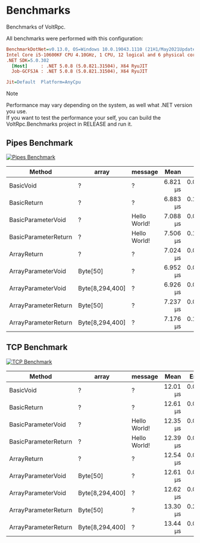 # Benchmarks

Benchmarks of VoltRpc.

All benchmarks were performed with this configuration:
``` ini
BenchmarkDotNet=v0.13.0, OS=Windows 10.0.19043.1110 (21H1/May2021Update)
Intel Core i5-10600KF CPU 4.10GHz, 1 CPU, 12 logical and 6 physical cores
.NET SDK=5.0.302
  [Host]     : .NET 5.0.8 (5.0.821.31504), X64 RyuJIT
  Job-GCFSJA : .NET 5.0.8 (5.0.821.31504), X64 RyuJIT

Jit=Default  Platform=AnyCpu  
```

> [!NOTE]
> Performance may vary depending on the system, as well what .NET version you use. <br>
> If you want to test the performance your self, you can build the VoltRpc.Benchmarks project in RELEASE and run it.

## Pipes Benchmark

[![Pipes Benchmark](~/images/benchmarks/PipesBenchmark.png)](~/images/benchmarks/PipesBenchmark.png)

|               Method | array         |      message |     Mean |     Error |    StdDev |
|--------------------- |-------------- |------------- |---------:|----------:|----------:|
|            BasicVoid |     ?         |            ? | 6.821 μs | 0.0889 μs | 0.0832 μs |
|          BasicReturn |     ?         |            ? | 6.883 μs | 0.1264 μs | 0.1120 μs |
|   BasicParameterVoid |     ?         | Hello World! | 7.088 μs | 0.0485 μs | 0.0430 μs |
| BasicParameterReturn |     ?         | Hello World! | 7.506 μs | 0.1465 μs | 0.2407 μs |
|          ArrayReturn |     ?         |            ? | 7.024 μs | 0.0449 μs | 0.0420 μs |
|   ArrayParameterVoid |Byte[50]       |            ? | 6.952 μs | 0.0576 μs | 0.0481 μs |
|   ArrayParameterVoid |Byte[8,294,400]|            ? | 6.926 μs | 0.0649 μs | 0.0607 μs |
| ArrayParameterReturn |Byte[50]       |            ? | 7.237 μs | 0.0605 μs | 0.0536 μs |
| ArrayParameterReturn |Byte[8,294,400]|            ? | 7.176 μs | 0.1252 μs | 0.1110 μs |

## TCP Benchmark

[![TCP Benchmark](~/images/benchmarks/TCPBenchmark.png)](~/images/benchmarks/TCPBenchmark.png)

|               Method | array         |      message |     Mean |     Error |    StdDev |
|--------------------- |-------------- |------------- |---------:|----------:|----------:|
|            BasicVoid |     ?         |            ? | 12.01 μs | 0.072 μs  | 0.067 μs  |
|          BasicReturn |     ?         |            ? | 12.61 μs | 0.065 μs  | 0.061 μs  |
|   BasicParameterVoid |     ?         | Hello World! | 12.35 μs | 0.053 μs  | 0.050 μs  |
| BasicParameterReturn |     ?         | Hello World! | 12.39 μs | 0.066 μs  | 0.062 μs  |
|          ArrayReturn |     ?         |            ? | 12.54 μs | 0.048 μs  | 0.040 μs  |
|   ArrayParameterVoid |Byte[50]       |            ? | 12.61 μs | 0.062 μs  | 0.058 μs  |
|   ArrayParameterVoid |Byte[8,294,400]|            ? | 12.62 μs | 0.087 μs  | 0.082 μs  |
| ArrayParameterReturn |Byte[50]       |            ? | 13.30 μs | 0.265 μs  | 0.248 μs  |
| ArrayParameterReturn |Byte[8,294,400]|            ? | 13.44 μs | 0.084 μs  | 0.079 μs  |